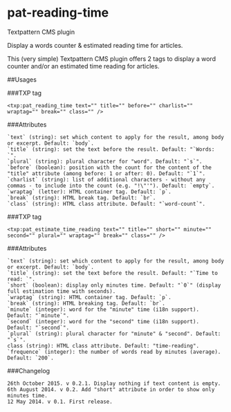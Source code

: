 # pat-reading-time
Textpattern CMS plugin

Display a words counter &amp; estimated reading time for articles.

This (very simple) Textpattern CMS plugin offers 2 tags to display a word counter and/or an estimated time reading for articles.

##Usages

###TXP tag

    <txp:pat_reading_time text="" title="" before="" charlist="" wraptag="" break="" class="" />

###Attributes

    `text` (string): set which content to apply for the result, among body or excerpt. Default: `body`.
    `title` (string): set the text before the result. Default: "`Words: `".
    `plural` (string): plural character for "word". Default: "`s`".
    `before` (boolean): position with the count for the content of the "title" attribute (among before: 1 or after: 0). Default: "`1`".
    `charlist` (string): list of additional characters - without any commas - to include into the count (e.g. "!\"'"). Default: `empty`.
    `wraptag` (letter): HTML container tag. Default: `p`.
    `break` (string): HTML break tag. Default: `br`.
    `class` (string): HTML class attribute. Default: "`word-count`".

###TXP tag

    <txp:pat_estimate_time_reading text="" title="" short="" minute="" second="" plural="" wraptag="" break="" class="" />
    
###Attributes

    `text` (string): set which content to apply for the result, among body or excerpt. Default: `body`.
    `title` (string): set the text before the result. Default: "`Time to read: `".
    `short` (boolean): display only minutes time. Default: "`0`" (display full estimation time with seconds).
    `wraptag` (string): HTML container tag. Default: `p`.
    `break` (string): HTML breaking tag. Default: `br`.
    `minute` (integer): word for the "minute" time (i18n support). Default: "`minute`".
    `second` (integer): word for the "second" time (i18n support). Default: "`second`".
    `plural` (string): plural character for "minute" & "second". Default: "`s`".
    class (string): HTML class attribute. Default: "time-reading".
    `frequence` (integer): the number of words read by minutes (average). Default: `200`.

###Changelog

    26th October 2015. v 0.2.1. Display nothing if text content is empty.
    6th August 2014. v 0.2. Add "short" attribute in order to show only minutes time.
    12 May 2014. v 0.1. First release.

